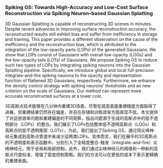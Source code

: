 ### Spiking GS: Towards High-Accuracy and Low-Cost Surface Reconstruction via Spiking Neuron-based Gaussian Splatting

3D Gaussian Splatting is capable of reconstructing 3D scenes in minutes. Despite recent advances in improving surface reconstruction accuracy, the reconstructed results still exhibit bias and suffer from inefficiency in storage and training. This paper provides a different observation on the cause of the inefficiency and the reconstruction bias, which is attributed to the integration of the low-opacity parts (LOPs) of the generated Gaussians. We show that LOPs consist of Gaussians with overall low-opacity (LOGs) and the low-opacity tails (LOTs) of Gaussians. We propose Spiking GS to reduce such two types of LOPs by integrating spiking neurons into the Gaussian Splatting pipeline. Specifically, we introduce global and local full-precision integrate-and-fire spiking neurons to the opacity and representation function of flattened 3D Gaussians, respectively. Furthermore, we enhance the density control strategy with spiking neurons' thresholds and an new criterion on the scale of Gaussians. Our method can represent more accurate reconstructed surfaces at a lower cost.

3D高斯点技术能够在几分钟内重建3D场景。尽管在提高表面重建精度方面取得了进展，但重建结果仍然存在偏差，并且在存储和训练效率方面表现不佳。本文提供了对这些效率问题和重建偏差的不同观察，指出问题源于生成的高斯点中的低不透明部分（LOPs）的整合。我们展示了LOPs包括整体低不透明高斯点（LOGs）和高斯点的低不透明尾部（LOTs）。为此，我们提出了Spiking GS，通过将尖峰神经元集成到高斯点管道中来减少这两类LOPs。具体而言，我们在展平的3D高斯点的不透明度和表示函数中，分别引入了全精度整合-触发（integrate-and-fire）尖峰神经元，用于全局和局部控制。此外，我们通过尖峰神经元的阈值和一种新的高斯点尺度标准，增强了密度控制策略。我们的方法可以在更低的成本下表示更精确的重建表面。

